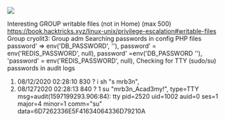 ![](Maszyny/Linux/Academy/Pasted%20image%2020210904204716.png)

Interesting GROUP writable files (not in Home) (max 500)
https://book.hacktricks.xyz/linux-unix/privilege-escalation#writable-files
Group cryolit3:
Group adm
Searching passwords in config PHP files
password' => env('DB_PASSWORD', ''),
password' = env('REDIS_PASSWORD', null),
password' =env('DB_PASSWORD ''),
'password' = env('REDIS_PASSWORD', null),
Checking for TTY (sudo/su) passwords in audit logs
1. 08/12/2020 02:28:10 830 ? i sh "s mrb3n",<nl>
2. 08/1272020 02:28:13 840 ? 1 su "mrb3n_Acad3my!",<nl>
type=TTY msg=audit(1597199293.906:84): tty pid=2520 uid=1002 auid=0 ses=1 major=4 minor=1 comm="su" data=6D7262336E5F41634064336D79210A
